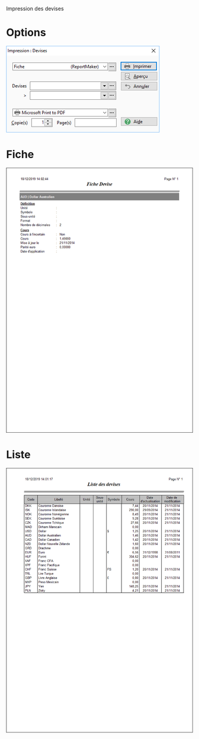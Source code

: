 




Impression des devises




# Options


![](../../assets/images/Devises/5/Filtres.png)


# Fiche


![](../../assets/images/Devises/5/Fiche.png)


# Liste


![](../../assets/images/Devises/5/Liste.png)


